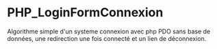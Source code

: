# PHP_LoginFormConnexion
Algorithme simple d'un systeme connexion avec php PDO sans base de données, une redirection une fois connecté et un lien de déconnexion.